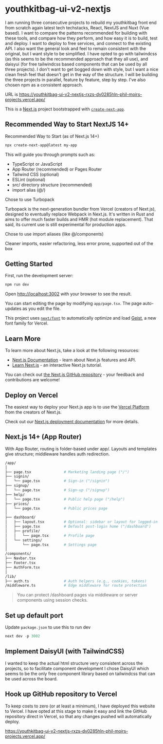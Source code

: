 # youthkitbag-ui-v2-nextjs

I am running three consecutive projects to rebuild my youthkitbag front end from scratch again latest tech techstacks, React, NextJS and Nuxt (Vue based). I want to compare the patterns recommended for building with these tools, and compare how they perform, and how easy it is to build, test and deploy. I want to deploy to free services, and connect to the existing API. I also want the general look and feel to remain consistent with the original, but I want style to be simplified. I have opted to go with tailwindcss (as this seems to be the recommended approach that they all use), and daisyui (for free tailwindcss based components that can be used by all three projects). I don't want to get bogged down with style, but I want a nice clean fresh feel that doesn't get in the way of the structure. I will be building the three projects in parallel, feature by feature, step by step. I've also chosen npm as a consistent approach.

URL is https://youthkitbag-ui-v2-nextjs-rxzs-dv0285hln-phil-moirs-projects.vercel.app/

This is a [Next.js](https://nextjs.org) project bootstrapped with [`create-next-app`](https://nextjs.org/docs/app/api-reference/cli/create-next-app).

## Recommended Way to Start NextJS 14+

Recommended Way to Start (as of Next.js 14+)

```bash
npx create-next-app@latest my-app
```

This will guide you through prompts such as:

- TypeScript or JavaScript
- App Router (recommended) or Pages Router
- Tailwind CSS (optional)
- ESLint (optional)
- src/ directory structure (recommended)
- import alias (@/)

Chose to use Turbopack

Turbopack is the next-generation bundler from Vercel (creators of Next.js), designed to eventually replace Webpack in Next.js. It's written in Rust and aims to offer much faster builds and HMR (hot module replacement). That said, its current use is still experimental for production apps.

Chose to use import aliases (like @/components)

Cleaner imports, easier refactoring, less error prone, supported out of the box

## Getting Started

First, run the development server:

```bash
npm run dev
```

Open [http://localhost:3002](http://localhost:3002) with your browser to see the result.

You can start editing the page by modifying `app/page.tsx`. The page auto-updates as you edit the file.

This project uses [`next/font`](https://nextjs.org/docs/app/building-your-application/optimizing/fonts) to automatically optimize and load [Geist](https://vercel.com/font), a new font family for Vercel.

## Learn More

To learn more about Next.js, take a look at the following resources:

- [Next.js Documentation](https://nextjs.org/docs) - learn about Next.js features and API.
- [Learn Next.js](https://nextjs.org/learn) - an interactive Next.js tutorial.

You can check out [the Next.js GitHub repository](https://github.com/vercel/next.js) - your feedback and contributions are welcome!

## Deploy on Vercel

The easiest way to deploy your Next.js app is to use the [Vercel Platform](https://vercel.com/new?utm_medium=default-template&filter=next.js&utm_source=create-next-app&utm_campaign=create-next-app-readme) from the creators of Next.js.

Check out our [Next.js deployment documentation](https://nextjs.org/docs/app/building-your-application/deploying) for more details.

## Next.js 14+ (App Router)

With App Router, routing is folder-based under app/. Layouts and templates give structure; middleware handles auth redirection.

```bash
/app/
│
├── page.tsx               # Marketing landing page ("/")
├── signin/
│   └── page.tsx           # Sign-in ("/signin")
├── signup/
│   └── page.tsx           # Sign-up ("/signup")
├── help/
│   └── page.tsx           # Public help page ("/help")
├── prices/
│   └── page.tsx           # Public prices page
│
├── dashboard/
│   ├── layout.tsx         # Optional: sidebar or layout for logged-in pages
│   ├── page.tsx           # Default post-login home ("/dashboard")
│   ├── profile/
│   │   └── page.tsx       # Profile page
│   └── settings/
│       └── page.tsx       # Settings page
│
/components/
├── Navbar.tsx
├── Footer.tsx
├── AuthForm.tsx
│
/lib/
├── auth.ts                # Auth helpers (e.g., cookies, tokens)
/middleware.ts             # Edge middleware for route protection
```

> You can protect /dashboard pages via middleware or server components using session checks.

## Set up default port

Update `package.json` to use this to run dev

```ts
next dev -p 3002
```

## Implement DaisyUI (with TailwindCSS)

I wanted to keep the actual html structure very consistent across the projects, so to facilitate component development I chose DaisyUI which seems to be the only free component library based on tailwindcss that can be used across the board.

## Hook up GitHub repository to Vercel

To keep costs to zero (or at least a minimum), I have deployed this website to Vercel. I have opted at this stage to make it easy and link the GitHub repository direct in Vercel, so that any changes pushed will automatically deploy.

https://youthkitbag-ui-v2-nextjs-rxzs-dv0285hln-phil-moirs-projects.vercel.app/
